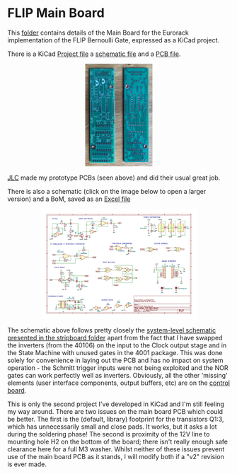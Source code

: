 # FLIP Main Board

This [folder](https://github.com/m0xpd/FLIP/tree/main/Eurorack/Main%20Board) contains details of the Main Board for the Eurorack implementation of the FLIP Bernoulli Gate, expressed as a KiCad project.


There is a KiCad [Project file](https://github.com/m0xpd/FLIP/blob/main/Eurorack/Main%20Board/Files/Flip%20Main%20Board.kicad_pro) a [schematic file](https://github.com/m0xpd/FLIP/blob/main/Eurorack/Main%20Board/Files/Flip%20Main%20Board.kicad_sch) and a [PCB file](https://github.com/m0xpd/FLIP/blob/main/Eurorack/Main%20Board/Files/Flip%20Main%20Board.kicad_pcb). 

<p align='center'>
<img width=30%, src="https://github.com/m0xpd/FLIP/blob/main/Eurorack/Main%20Board/Files/Flip%20Main%20Board%20Unpopulated.jpg">
</p>

[JLC](https://jlcpcb.com/) made my prototype PCBs (seen above) and did their usual great job.

There is also a schematic (click on the image below to open a larger version) and a BoM, saved as an [Excel file](https://github.com/m0xpd/FLIP/blob/main/Eurorack/Main%20Board/Files/Flip%20Main%20Board%20BoM.xlsx)

<p align='center'>
<img width=70%, src="https://github.com/m0xpd/FLIP/blob/main/Eurorack/Main%20Board/Files/Flip%20Main%20Board.jpg">
</p>

The schematic above follows pretty closely the [system-level schematic presented in the stripboard folder](https://github.com/m0xpd/Flip/blob/main/Stripboard/Graphics/m0xpd%20FLIP%20Bernoulli%20Gate.jpg) apart from the fact that I have swapped the inverters (from the 40106) on the input to the Clock output stage and in the State Machine with unused gates in the 4001 package. This was done solely for convenience in laying out the PCB and has no impact on system operation - the Schmitt trigger inputs were not being exploited and the NOR gates can work perfectly well as inverters. Obviously, all the other 'missing' elements (user interface components, output buffers, etc) are on the [control board](https://github.com/m0xpd/FLIP/tree/main/Eurorack/Control%20Board).

This is only the second project I've developed in KiCad and I'm still feeling my way around. There are two issues on the main board PCB which could be better. The first is the (default, library) footprint for the transistors Q1:3, which has unnecessarily small and close pads. It works, but it asks a lot during the soldering phase! The second is proximity of the 12V line to mounting hole H2 on the bottom of the board; there isn't really enough safe clearance here for a full M3 washer. Whilst neither of these issues prevent use of the main board PCB as it stands, I will modify both if a "v2" revision is ever made. 
